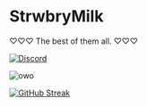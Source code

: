 # StrwbryMilk
 ♡♡♡ The best of them all. ♡♡♡

[![Discord](https://lanyard.cnrad.dev/api/979750156641632256)](https://discord.com/users/979750156641632256)

![owo](https://github-readme-stats.vercel.app/api?username=StrwbryMilk&show_icons=true&bg_color=1e1e2e&text_color=cdd6f4&icon_color=cba6f7&title_color=94e2d5)

[![GitHub Streak](https://streak-stats.demolab.com?user=StrwbryMilk&theme=catppuccin-mocha&date_format=M%20j%5B%2C%20Y%5D&mode=weekly)](https://git.io/streak-stats)
